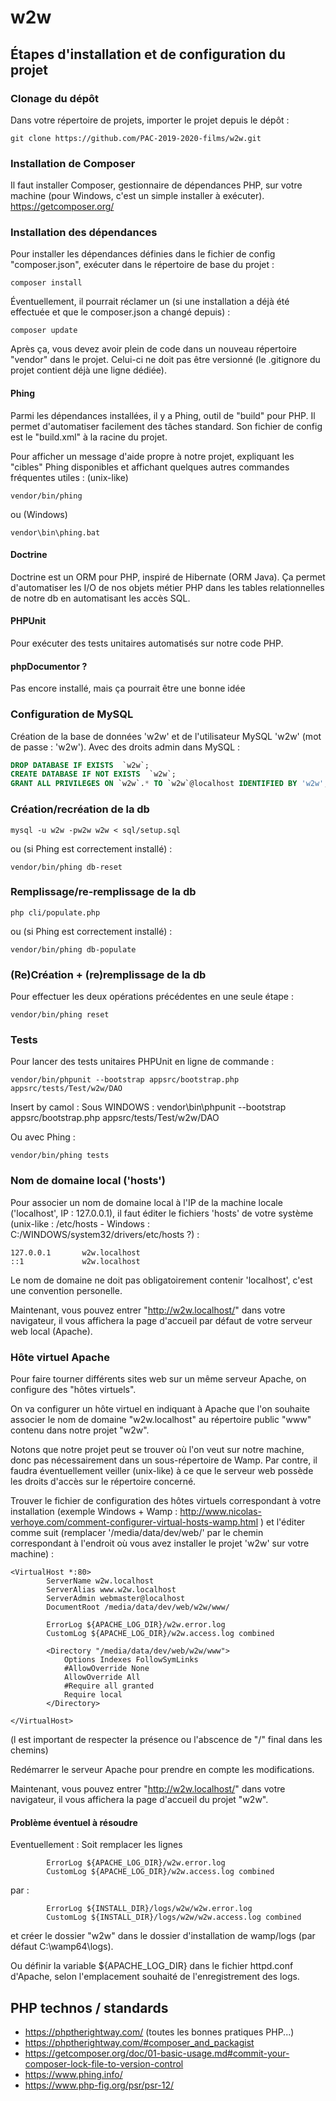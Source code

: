 # w2w

## Étapes d'installation et de configuration du projet

### Clonage du dépôt

Dans votre répertoire de projets, importer le projet depuis le dépôt :
```
git clone https://github.com/PAC-2019-2020-films/w2w.git
```

### Installation de Composer

Il faut installer Composer, gestionnaire de dépendances PHP, sur votre machine (pour Windows, c'est un simple installer à exécuter).
https://getcomposer.org/

### Installation des dépendances

Pour installer les dépendances définies dans le fichier de config "composer.json", exécuter dans le répertoire de base du projet :
```
composer install
```
Éventuellement, il pourrait réclamer un (si une installation a déjà été effectuée et que le composer.json a changé depuis) :
```
composer update
```
Après ça, vous devez avoir plein de code dans un nouveau répertoire "vendor" dans le projet. Celui-ci ne doit pas être versionné (le .gitignore du projet contient déjà une ligne dédiée).

#### Phing

Parmi les dépendances installées, il y a Phing, outil de "build" pour PHP. Il permet d'automatiser facilement des tâches standard. Son fichier de config est le "build.xml" à la racine du projet.

Pour afficher un message d'aide propre à notre projet, expliquant les "cibles" Phing disponibles et affichant quelques autres commandes fréquentes utiles :
(unix-like)
```
vendor/bin/phing
```
ou (Windows)
```
vendor\bin\phing.bat
```

#### Doctrine

Doctrine est un ORM pour PHP, inspiré de Hibernate (ORM Java). Ça permet d'automatiser les I/O de nos objets métier PHP dans les tables relationnelles de notre db en automatisant les accès SQL.

#### PHPUnit

Pour exécuter des tests unitaires automatisés sur notre code PHP.

#### phpDocumentor ?

Pas encore installé, mais ça pourrait être une bonne idée


### Configuration de MySQL

Création de la base de données 'w2w' et de l'utilisateur MySQL 'w2w' (mot de passe : 'w2w'). Avec des droits admin dans MySQL :
```sql
DROP DATABASE IF EXISTS  `w2w`;
CREATE DATABASE IF NOT EXISTS  `w2w`;
GRANT ALL PRIVILEGES ON `w2w`.* TO `w2w`@localhost IDENTIFIED BY 'w2w';
```

### Création/recréation de la db 

```
mysql -u w2w -pw2w w2w < sql/setup.sql
```
ou (si Phing est correctement installé) :
```
vendor/bin/phing db-reset
```

### Remplissage/re-remplissage de la db

```
php cli/populate.php
```
ou  (si Phing est correctement installé) :
```
vendor/bin/phing db-populate
```

### (Re)Création + (re)remplissage de la db

Pour effectuer les deux opérations précédentes en une seule étape :

```
vendor/bin/phing reset
```

### Tests 

Pour lancer des tests unitaires PHPUnit en ligne de commande :
```
vendor/bin/phpunit --bootstrap appsrc/bootstrap.php appsrc/tests/Test/w2w/DAO
```

Insert by camol : Sous WINDOWS : vendor\bin\phpunit --bootstrap appsrc/bootstrap.php appsrc/tests/Test/w2w/DAO

Ou avec Phing :
```
vendor/bin/phing tests
```

### Nom de domaine local ('hosts')

Pour associer un nom de domaine local à l'IP de la machine locale ('localhost', IP : 127.0.0.1), il faut éditer le fichiers 'hosts' de votre système (unix-like : /etc/hosts - Windows : C:/WINDOWS/system32/drivers/etc/hosts ?) :
```
127.0.0.1       w2w.localhost
::1             w2w.localhost
```
Le nom de domaine ne doit pas obligatoirement contenir 'localhost', c'est une convention personelle.

Maintenant, vous pouvez entrer "http://w2w.localhost/" dans votre navigateur, il vous affichera la page d'accueil par défaut de votre serveur web local (Apache).

### Hôte virtuel Apache

Pour faire tourner différents sites web sur un même serveur Apache, on configure des "hôtes virtuels". 

On va configurer un hôte virtuel en indiquant à Apache que l'on souhaite associer le nom de domaine "w2w.localhost" au répertoire public "www" contenu dans notre projet "w2w".

Notons que notre projet peut se trouver où l'on veut sur notre machine, donc pas nécessairement dans un sous-répertoire de Wamp. Par contre, il faudra éventuellement veiller (unix-like) à ce que le serveur web possède les droits d'accès sur le répertoire concerné.

Trouver le fichier de configuration des hôtes virtuels correspondant à votre installation (exemple Windows + Wamp : http://www.nicolas-verhoye.com/comment-configurer-virtual-hosts-wamp.html ) et l'éditer comme suit (remplacer '/media/data/dev/web/' par le chemin correspondant à l'endroit où vous avez installer le projet 'w2w' sur votre machine) :

```
<VirtualHost *:80>
        ServerName w2w.localhost
        ServerAlias www.w2w.localhost
        ServerAdmin webmaster@localhost
        DocumentRoot /media/data/dev/web/w2w/www/

        ErrorLog ${APACHE_LOG_DIR}/w2w.error.log
        CustomLog ${APACHE_LOG_DIR}/w2w.access.log combined
        
        <Directory "/media/data/dev/web/w2w/www">
            Options Indexes FollowSymLinks
            #AllowOverride None
            AllowOverride All
            #Require all granted
            Require local
        </Directory>

</VirtualHost>
```
(l est important de respecter la présence ou l'abscence de "/" final dans les chemins)

Redémarrer le serveur Apache pour prendre en compte les modifications.

Maintenant, vous pouvez entrer "http://w2w.localhost/" dans votre navigateur, il vous affichera la page d'accueil du projet "w2w".


#### Problème éventuel à résoudre
Eventuellement :
Soit remplacer les lignes 

```
        ErrorLog ${APACHE_LOG_DIR}/w2w.error.log
        CustomLog ${APACHE_LOG_DIR}/w2w.access.log combined
```

par : 

```
        ErrorLog ${INSTALL_DIR}/logs/w2w/w2w.error.log
        CustomLog ${INSTALL_DIR}/logs/w2w/w2w.access.log combined
```
et créer le dossier "w2w" dans le dossier d'installation de wamp/logs (par défaut C:\wamp64\logs).

Ou définir la variable ${APACHE_LOG_DIR} dans le fichier httpd.conf d'Apache, selon l'emplacement souhaité de l'enregistrement des logs.



## PHP technos / standards

- https://phptherightway.com/ (toutes les bonnes pratiques PHP...)
- https://phptherightway.com/#composer_and_packagist
- https://getcomposer.org/doc/01-basic-usage.md#commit-your-composer-lock-file-to-version-control
- https://www.phing.info/ 
- https://www.php-fig.org/psr/psr-12/ 



